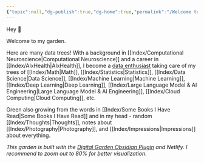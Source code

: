 ```yaml
---
{"topic":null,"dg-publish":true,"dg-home":true,"permalink":"/Welcome to my digital garden/","tags":["gardenEntry"],"dgPassFrontmatter":true,"noteIcon":""}
---
```



Hey 🌱

   

Welcome to my garden.

Here are many data trees! With a background in [[Index/Computational Neuroscience\|Computational Neuroscience]] and a career in [[Index/AIxHealth\|AIxHealth]], I become a [data enthusiast](https://yannansoda.github.io/) taking care of my trees of [[Index/Math\|Math]], [[Index/Statistics\|Statistics]], [[Index/Data Science\|Data Science]], [[Index/Machine Learning\|Machine Learning]], [[Index/Deep Learning\|Deep Learning]], [[Index/Large Language Model & AI Engineering\|Large Language Model & AI Engineering]], [[Index/Cloud Computing\|Cloud Computing]], etc.

Green also growing from the words in [[Index/Some Books I Have Read\|Some Books I Have Read]] and in my head - random [[Index/Thoughts\|Thoughts]], notes about [[Index/Photography\|Photography]], and [[Index/Impressions\|Impressions]] about everything.

*This garden is built with the [Digital Garden Obsidian Plugin](https://github.com/oleeskild/Obsidian-Digital-Garden) and Netlify. I recommend to zoom out to 80% for better visualization.*